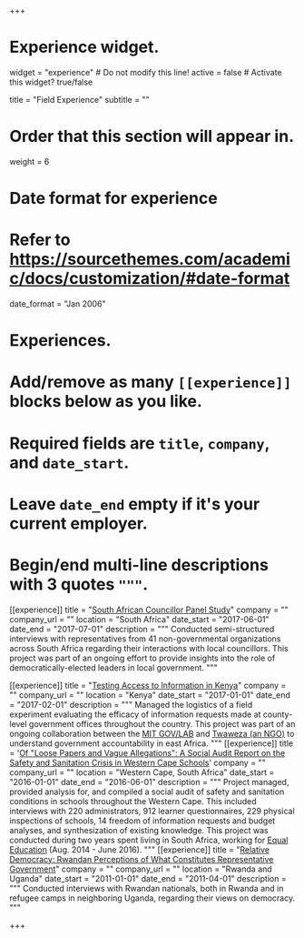 +++
# Experience widget.
widget = "experience"  # Do not modify this line!
active = false  # Activate this widget? true/false

title = "Field Experience"
subtitle = ""

# Order that this section will appear in.
weight = 6

# Date format for experience
#   Refer to https://sourcethemes.com/academic/docs/customization/#date-format
date_format = "Jan 2006"

# Experiences.
#   Add/remove as many `[[experience]]` blocks below as you like.
#   Required fields are `title`, `company`, and `date_start`.
#   Leave `date_end` empty if it's your current employer.
#   Begin/end multi-line descriptions with 3 quotes `"""`.

[[experience]]
  title = "[South African Councillor Panel Study](https://sacopsmit.org/)"
  company = ""
  company_url = ""
  location = "South Africa"
  date_start = "2017-06-01"
  date_end = "2017-07-01"
  description = """
  Conducted semi-structured interviews with representatives from 41 non-governmental organizations across
  South Africa regarding their interactions with local councillors. This project was part of an ongoing effort
  to provide insights into the role of democratically-elected leaders in local government.
  """

[[experience]]
  title = "[Testing Access to Information in Kenya](http://www.mitgovlab.org/output/testing-access-to-information-in-kenya-with-mystery-shoppers/)"
  company = ""
  company_url = ""
  location = "Kenya"
  date_start = "2017-01-01"
  date_end = "2017-02-01"
  description = """
  Managed the logistics of a field experiment evaluating the efficacy of information requests made at county-level government offices throughout the country. This project was part of an ongoing collaboration between the [MIT GOV/LAB](http://www.mitgovlab.org/) and [Twaweza (an NGO)]([https://www.twaweza.org/) to understand government accountability in east Africa.
  """
[[experience]]
  title = '[Of "Loose Papers and Vague Allegations": A Social Audit Report on the Safety and Sanitation Crisis in Western Cape Schools](https://equaleducation.org.za/wp-content/uploads/2016/09/Western-Cape-Schools-Safety-and-Sanitation-Social-Audit-Report.pdf)'
  company = ""
  company_url = ""
  location = "Western Cape, South Africa"
  date_start = "2016-01-01"
  date_end = "2016-06-01"
  description = """
  Project managed, provided analysis for, and compiled a social audit of safety and sanitation conditions in schools throughout the Western Cape. This included interviews with 220 administrators, 912 learner questionnaires, 229 physical inspections of schools, 14 freedom of information requests and budget analyses, and synthesization of existing knowledge. This project was conducted during two years spent living in South Africa, working for [Equal Education](https://equaleducation.org.za) (Aug. 2014 - June 2016).
  """
[[experience]]
  title = "[Relative Democracy: Rwandan Perceptions of What Constitutes Representative Government](https://digitalcollections.sit.edu/cgi/viewcontent.cgi?referer=https://www.google.com/&httpsredir=1&article=2353&context=isp_collection)"
  company = ""
  company_url = ""
  location = "Rwanda and Uganda"
  date_start = "2011-01-01"
  date_end = "2011-04-01"
  description = """
  Conducted interviews with Rwandan nationals, both in Rwanda and in refugee camps in neighboring Uganda, regarding their views on democracy.
  """

+++
